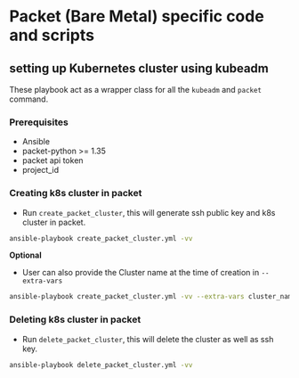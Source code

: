 # Packet (Bare Metal) specific code and scripts

## setting up Kubernetes cluster using kubeadm

These playbook act as a wrapper class for all the `kubeadm` and `packet`  command. 

### Prerequisites

- Ansible
- packet-python >= 1.35
- packet api token
- project_id

### Creating k8s cluster in packet

- Run `create_packet_cluster`, this will generate ssh public key and k8s cluster in packet.

```bash
ansible-playbook create_packet_cluster.yml -vv
```

**Optional**

- User can also provide the Cluster name at the time of creation in `--extra-vars`

```bash
ansible-playbook create_packet_cluster.yml -vv --extra-vars cluster_name=<name-of-cluster>"
```

### Deleting k8s cluster in packet

- Run `delete_packet_cluster`, this will delete the cluster as well as ssh key.

```bash
ansible-playbook delete_packet_cluster.yml -vv
```